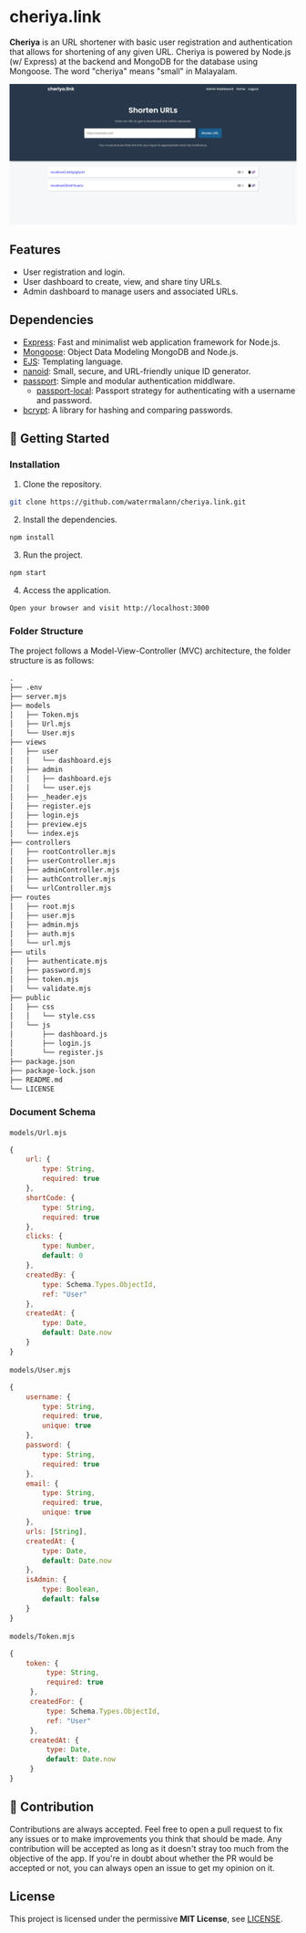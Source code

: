 # cheriya.link

**Cheriya** is an URL shortener with basic user registration and authentication that allows for shortening of any given URL. Cheriya is powered by Node.js (w/ Express) at the backend and MongoDB for the database using Mongoose. The word "cheriya" means "small" in Malayalam.

![](screenshot.png)

## Features

- User registration and login.
- User dashboard to create, view, and share tiny URLs.
- Admin dashboard to manage users and associated URLs.

## Dependencies

- [Express](https://expressjs.com/): Fast and minimalist web application framework for Node.js.
- [Mongoose](https://mongoosejs.com/): Object Data Modeling MongoDB and Node.js.
- [EJS](https://ejs.co/): Templating language.
- [nanoid](https://www.npmjs.com/package/nanoid): Small, secure, and URL-friendly unique ID generator.
- [passport](http://www.passportjs.org/): Simple and modular authentication middlware.
    - [passport-local](http://www.passportjs.org/packages/passport-local/): Passport strategy for authenticating with a username and password.
- [bcrypt](https://www.npmjs.com/package/bcrypt): A library for hashing and comparing passwords.

## 🚀 Getting Started

### Installation

1. Clone the repository.

```sh
git clone https://github.com/waterrmalann/cheriya.link.git
```

2. Install the dependencies.

```sh
npm install
```

3. Run the project.

```sh
npm start
```

4. Access the application.

```
Open your browser and visit http://localhost:3000
```

### Folder Structure

The project follows a Model-View-Controller (MVC) architecture, the folder structure is as follows:

```
.
├── .env
├── server.mjs
├── models
│   ├── Token.mjs
│   ├── Url.mjs
│   └── User.mjs
├── views
│   ├── user
│   │   └── dashboard.ejs
│   ├── admin
│   │   ├── dashboard.ejs
│   │   └── user.ejs
│   ├── _header.ejs
│   ├── register.ejs
│   ├── login.ejs
│   ├── preview.ejs
│   └── index.ejs
├── controllers
│   ├── rootController.mjs
│   ├── userController.mjs
│   ├── adminController.mjs
│   ├── authController.mjs
│   └── urlController.mjs
├── routes
│   ├── root.mjs
│   ├── user.mjs
│   ├── admin.mjs
│   ├── auth.mjs
│   └── url.mjs
├── utils
│   ├── authenticate.mjs
│   ├── password.mjs
│   ├── token.mjs
│   └── validate.mjs
├── public
│   ├── css
│   │   └── style.css
│   └── js
│       ├── dashboard.js
│       ├── login.js
│       └── register.js
├── package.json
├── package-lock.json
├── README.md
└── LICENSE
```

### Document Schema

`models/Url.mjs`
```js
{
    url: {
        type: String,
        required: true
    },
    shortCode: {
        type: String,
        required: true
    },
    clicks: {
        type: Number,
        default: 0
    },
    createdBy: {
        type: Schema.Types.ObjectId,
        ref: "User"
    },
    createdAt: {
        type: Date,
        default: Date.now
    }
}
```

`models/User.mjs`
```js
{
    username: {
        type: String,
        required: true,
        unique: true
    },
    password: {
        type: String,
        required: true
    },
    email: {
        type: String,
        required: true,
        unique: true
    },
    urls: [String],
    createdAt: {
        type: Date,
        default: Date.now
    },
    isAdmin: {
        type: Boolean,
        default: false
    }
}
```

`models/Token.mjs`
```js
{
    token: {
         type: String,
         required: true
     },
     createdFor: {
         type: Schema.Types.ObjectId,
         ref: "User"
     },
     createdAt: {
         type: Date,
         default: Date.now
     }
}
```

## 🤝 Contribution

Contributions are always accepted. Feel free to open a pull request to fix any issues or to make improvements you think that should be made. Any contribution will be accepted as long as it doesn't stray too much from the objective of the app. If you're in doubt about whether the PR would be accepted or not, you can always open an issue to get my opinion on it.

## License

This project is licensed under the permissive **MIT License**, see [LICENSE](LICENSE).